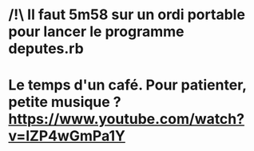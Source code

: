 # /!\ Il faut 5m58 sur un ordi portable pour lancer le programme deputes.rb
# Le temps d'un café. Pour patienter, petite musique ? https://www.youtube.com/watch?v=IZP4wGmPa1Y
